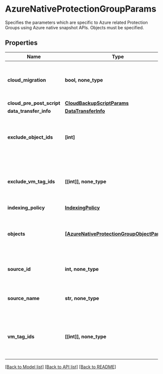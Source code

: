 # AzureNativeProtectionGroupParams

Specifies the parameters which are specific to Azure related Protection Groups using Azure native snapshot APIs. Objects must be specified.

## Properties
Name | Type | Description | Notes
------------ | ------------- | ------------- | -------------
**cloud_migration** | **bool, none_type** | Specifies whether or not to move the workload to the cloud. | [optional] 
**cloud_pre_post_script** | [**CloudBackupScriptParams**](CloudBackupScriptParams.md) |  | [optional] 
**data_transfer_info** | [**DataTransferInfo**](DataTransferInfo.md) |  | [optional] 
**exclude_object_ids** | **[int]** | Specifies the objects to be excluded in the Protection Group. | [optional] 
**exclude_vm_tag_ids** | **[[int]], none_type** | Array of arrays of VM Tag Ids that Specify VMs to Exclude. | [optional] 
**indexing_policy** | [**IndexingPolicy**](IndexingPolicy.md) |  | [optional] 
**objects** | [**[AzureNativeProtectionGroupObjectParams]**](AzureNativeProtectionGroupObjectParams.md) | Specifies the objects to be included in the Protection Group. | [optional] 
**source_id** | **int, none_type** | Specifies the id of the parent of the objects. | [optional] [readonly] 
**source_name** | **str, none_type** | Specifies the name of the parent of the objects. | [optional] [readonly] 
**vm_tag_ids** | **[[int]], none_type** | Array of arrays of VM Tag Ids that Specify VMs to Protect. | [optional] 

[[Back to Model list]](../README.md#documentation-for-models) [[Back to API list]](../README.md#documentation-for-api-endpoints) [[Back to README]](../README.md)


